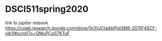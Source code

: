 # DSCI511spring2020

link to jupiter nobook https://colab.research.google.com/drive/1e3VJClaAblPql3M8-ZGTtF4SCF-ojk1I#scrollTo=QMuPCpS7KTuF
